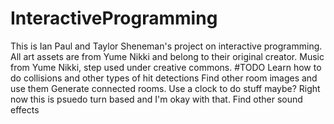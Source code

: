 # InteractiveProgramming
This is Ian Paul and Taylor Sheneman's project on interactive programming.
All art assets are from Yume Nikki and belong to their original creator.
Music from Yume Nikki, step used under creative commons.
#TODO
Learn how to do collisions and other types of hit detections
Find other room images and use them
Generate connected rooms.
Use a clock to do stuff maybe? Right now this is psuedo turn based and I'm okay with that.
Find other sound effects
